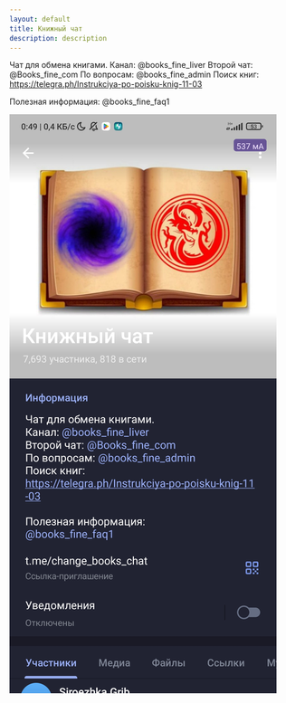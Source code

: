 ```yaml
---
layout: default
title: Книжный чат
description: description
---
```


Чат для обмена книгами.
Канал: @books_fine_liver
Второй чат: @Books_fine_com
По вопросам: @books_fine_admin
Поиск книг: https://telegra.ph/Instrukciya-po-poisku-knig-11-03

Полезная информация:
@books_fine_faq1

![](attachments/Screenshot_2025-05-04-00-49-33-112_org.telegram.messenger.web.jpg)